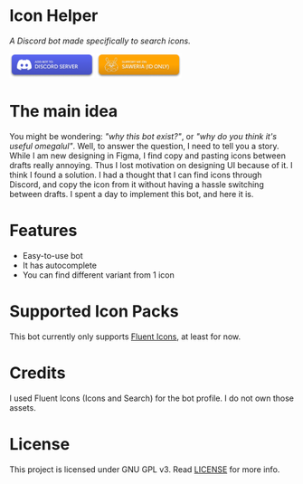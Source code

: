 # Icon Helper
*A Discord bot made specifically to search icons.*

<a href="https://discord.com/api/oauth2/authorize?client_id=986299318476632124&permissions=274878015488&scope=bot%20applications.commands"><img src="/.github/assets/add%20bot%20button.png" width=150></a>
<a href="https://saweria.co/loominatrx"><img src="/.github/assets/support%20button.png" width=150></a>

# The main idea
You might be wondering: *"why this bot exist?"*, or *"why do you think it's useful omegalul"*. Well, to answer the question, I need to tell you a story. While I am new designing in Figma, I find copy and pasting icons between drafts really annoying. Thus I lost motivation on designing UI because of it. I think I found a solution. I had a thought that I can find icons through Discord, and copy the icon from it without having a hassle switching between drafts. I spent a day to implement this bot, and here it is.

# Features
- Easy-to-use bot
- It has autocomplete
- You can find different variant from 1 icon

# Supported Icon Packs
This bot currently only supports [Fluent Icons](https://github.com/microsoft/fluentui-system-icons), at least for now.

# Credits
I used Fluent Icons (Icons and Search) for the bot profile. I do not own those assets.

# License
This project is licensed under GNU GPL v3. Read [LICENSE](/LICENSE) for more info.
